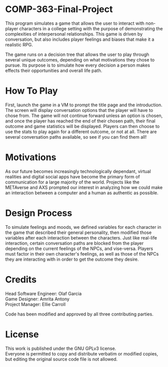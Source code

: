 # COMP-363-Final-Project

This program simulates a game that allows the user to interact with non-player characters in a college setting
with the purpose of demonstrating the complexities of interpersonal relationships. This game is driven by conversation,
but also includes player feelings and biases that make it a realistic RPG. 

The game runs on a decision tree that allows the user to play through several unique outcomes, depending on what 
motivations they chose to pursue. Its purpose is to simulate how every decision a person makes effects their
opportunities and overall life path. 

# How To Play
First, launch the game in a VM to prompt the title page and the introduction. The screen will display conversation options
that the player will have to chose from. The game will not continue forward unless an option is chosen, and once the player
has reached the end of their chosen path, their final outcome and game statistics will be displayed. Players can then
choose to use the stats to play again for a different outcome, or not at all. There are several conversation paths
available, so see if you can find them all!


# Motivations
As our future becomes increasingly technologically dependant, virtual realities and digital social apps have become 
the primary form of communication for a large majority of the world. Projects like the METAverse and AXS prompted our 
interest in analyzing how we could make an interaction between a computer and a human as authentic as possible. 


# Design Process
To simulate feelings and moods, we defined variables for each character in the game that described their general
personality, then modified those variables after each interaction between the characters. Just like real-life interaction,
certain conversation paths are blocked from the player depending on the current feelings of the NPCs, and vise-versa.
Players must factor in their own character's feelings, as well as those of the NPCs they are interacting with in order
to get the outcome they desire.

# Credits
Head Software Engineer: Olaf Garcia <br />
Game Designer: Amrita Antony <br />
Project Manager: Ellie Carroll <br />

Code has been modified and approved by all three contributing parties.

# License
This work is published under the GNU GPLv3 license. <br />
Everyone is permitted to copy and distribute verbatim or modified copies, but editing the original source code file
is not allowed. 

